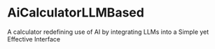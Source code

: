# AiCalculatorLLMBased
A calculator redefining use of AI by integrating LLMs into a Simple yet Effective Interface
